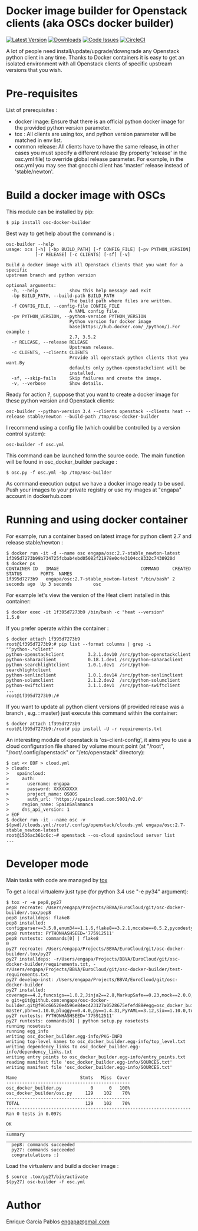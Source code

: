 Docker image builder for Openstack clients (aka OSCs docker builder)
====================================================================

[![Latest
Version](https://img.shields.io/pypi/v/osc-docker-builder.svg)](https://pypi.python.org/pypi/osc-docker-builder/)
[![Downloads](https://img.shields.io/pypi/dm/osc-docker-builder.svg)](https://pypi.python.org/pypi/osc-docker-builder/)
[![Code
Issues](https://www.quantifiedcode.com/api/v1/project/1a96eb463beb4512a203762481b0c1ab/badge.svg)](https://www.quantifiedcode.com/app/project/1a96eb463beb4512a203762481b0c1ab)
[![CircleCI](https://circleci.com/gh/engapa/osc-docker-builder/tree/master.svg?style=svg)](https://circleci.com/gh/engapa/osc-docker-builder/tree/master)

A lot of people need install/update/upgrade/downgrade any Openstack
python client in any time. Thanks to Docker containers it is easy to get
an isolated environment with all Openstack clients of specific upstream
versions that you wish.

Pre-requisites
==============

List of prerequisites :

-   docker image: Ensure that there is an official python docker image
    for the provided python version parameter.
-   tox : All clients are using tox, and python version parameter will
    be matched in env list.
-   common release: All clients have to have the same release, in other
    cases you must specify a different release (by property 'release' in
    the osc.yml file) to override global release parameter. For example,
    in the osc.yml you may see that gnocchi client has 'master' release
    instead of 'stable/newton'.

Build a docker image with OSCs
==============================

This module can be installed by pip:

    $ pip install osc-docker-builder

Best way to get help about the command is :

    osc-builder --help
    usage: ocs [-h] [-bp BUILD_PATH] [-f CONFIG_FILE] [-pv PYTHON_VERSION]
               [-r RELEASE] [-c CLIENTS] [-sf] [-v]

    Build a docker image with all Openstack clients that you want for a specific
    upstream branch and python version

    optional arguments:
      -h, --help            show this help message and exit
      -bp BUILD_PATH, --build-path BUILD_PATH
                            The build path where files are written.
      -f CONFIG_FILE, --config-file CONFIG_FILE
                            A YAML config file.
      -pv PYTHON_VERSION, --python-version PYTHON_VERSION
                            Python version for docker image
                            base(https://hub.docker.com/_/python/).For example :
                            2.7, 3.5.2
      -r RELEASE, --release RELEASE
                            Upstream release.
      -c CLIENTS, --clients CLIENTS
                            Provide all openstack python clients that you want.By
                            defaults only python-openstackclient will be
                            installed.
      -sf, --skip-fails     Skip failures and create the image.
      -v, --verbose         Show details.

Ready for action ?, suppose that you want to create a docker image for
these python version and Openstack clients:

    osc-builder --python-version 3.4 --clients openstack --clients heat --release stable/newton --build-path /tmp/osc-docker-builder

I recommend using a config file (which could be controlled by a version
control system):

    osc-builder -f osc.yml

This command can be launched form the source code. The main function
will be found in osc\_docker\_builder package :

    $ osc.py -f osc.yml -bp /tmp/osc-builder

As command execution output we have a docker image ready to be used.
Push your images to your private registry or use my images at "engapa"
account in dockerhub.com

Running and using docker container
==================================

For example, run a container based on latest image for python client 2.7
and release stable/newton :

    $ docker run -it -d --name osc engapa/osc:2.7-stable_newton-latest
    1f395d7273b99b734725fcbab4ebd05082f21978e0c4e3104cc8332c7430920d
    $ docker ps
    CONTAINER ID   IMAGE                               COMMAND     CREATED        STATUS       PORTS  NAMES
    1f395d7273b9   engapa/osc:2.7-stable_newton-latest "/bin/bash" 2 seconds ago  Up 3 seconds        osc

For example let's view the version of the Heat client installed in this
container:

    $ docker exec -it 1f395d7273b9 /bin/bash -c "heat --version"
    1.5.0

If you prefer operate within the container :

    $ docker attach 1f395d7273b9
    root@1f395d7273b9:# pip list --format columns | grep -i "^python-.*client"
    python-openstackclient         3.2.1.dev10 /src/python-openstackclient
    python-saharaclient            0.18.1.dev1 /src/python-saharaclient
    python-searchlightclient       1.0.1.dev1  /src/python-searchlightclient
    python-senlinclient            1.0.1.dev14 /src/python-senlinclient
    python-solumclient             2.1.2.dev2  /src/python-solumclient
    python-swiftclient             3.1.1.dev1  /src/python-swiftclient
    ...
    root@1f395d7273b9:/#

If you want to update all python client versions (if provided release
was a branch , e.g. : master) just execute this command within the
container:

    $ docker attach 1f395d7273b9
    root@1f395d7273b9:/root# pip install -U -r requirements.txt

An interesting module of openstack is 'os-client-config', it aims you to
use a cloud configuration file shared by volume mount point (at "/root",
"/root/.config/openstack" or "/etc/openstack" directory):

    $ cat << EOF > cloud.yml
    > clouds:
    >   spaincloud:
    >     auth:
    >       username: engapa
    >       password: XXXXXXXXX
    >       project_name: OSOOS
    >       auth_url: 'https://spaincloud.com:5001/v2.0'
    >     region_name: SpainSalamanca
    >     dns_api_version: 1
    > EOF
    $ docker run -it --name osc -v $(pwd)/clouds.yml:/root/.config/openstack/clouds.yml engapa/osc:2.7-stable_newton-latest
    root@1536ac361c6c:~# openstack --os-cloud spaincloud server list
    ...

Developer mode
==============

Main tasks with code are managed by
[tox](https://tox.readthedocs.io/en/latest/)

To get a local virtualenv just type (for python 3.4 use "-e py34"
argument):

    $ tox -r -e pep8,py27
    pep8 recreate: /Users/engapa/Projects/BBVA/EuroCloud/git/osc-docker-builder/.tox/pep8
    pep8 installdeps: flake8
    pep8 installed: configparser==3.5.0,enum34==1.1.6,flake8==3.2.1,mccabe==0.5.2,pycodestyle==2.2.0,pyflakes==1.3.0,wheel==0.24.0
    pep8 runtests: PYTHONHASHSEED='775912511'
    pep8 runtests: commands[0] | flake8
    0
    py27 recreate: /Users/engapa/Projects/BBVA/EuroCloud/git/osc-docker-builder/.tox/py27
    py27 installdeps: -r/Users/engapa/Projects/BBVA/EuroCloud/git/osc-docker-builder/requirements.txt, -r/Users/engapa/Projects/BBVA/EuroCloud/git/osc-docker-builder/test-requirements.txt
    py27 develop-inst: /Users/engapa/Projects/BBVA/EuroCloud/git/osc-docker-builder
    py27 installed: coverage==4.2,funcsigs==1.0.2,Jinja2==2.8,MarkupSafe==0.23,mock==2.0.0,mox==0.5.3,nose==1.3.7,-e git+git@github.com:engapa/osc-docker-builder.git@f96c66520e4596e84ec423127a0528675efefd88#egg=osc_docker_builder-master,pbr==1.10.0,pluggy==0.4.0,py==1.4.31,PyYAML==3.12,six==1.10.0,tox==2.5.0,virtualenv==15.1.0,wheel==0.24.0
    py27 runtests: PYTHONHASHSEED='775912511'
    py27 runtests: commands[0] | python setup.py nosetests
    running nosetests
    running egg_info
    writing osc_docker_builder.egg-info/PKG-INFO
    writing top-level names to osc_docker_builder.egg-info/top_level.txt
    writing dependency_links to osc_docker_builder.egg-info/dependency_links.txt
    writing entry points to osc_docker_builder.egg-info/entry_points.txt
    reading manifest file 'osc_docker_builder.egg-info/SOURCES.txt'
    writing manifest file 'osc_docker_builder.egg-info/SOURCES.txt'

    Name                        Stmts   Miss  Cover
    -----------------------------------------------
    osc_docker_builder.py           0      0   100%
    osc_docker_builder/osc.py     129    102    70%
    -----------------------------------------------
    TOTAL                         129    102    70%
    ----------------------------------------------------------------------
    Ran 0 tests in 0.097s

    OK
    ___________________________________________________________________________ summary ____________________________________________________________________________
      pep8: commands succeeded
      py27: commands succeeded
      congratulations :)

Load the virtualenv and build a docker image :

    $ source .tox/py27/bin/activate
    $(py27) osc-builder -f osc.yml

Author
======

Enrique Garcia Pablos <engapa@gmail.com>